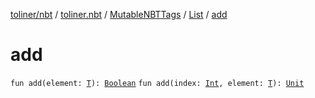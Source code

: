 [toliner/nbt](../../../index.md) / [toliner.nbt](../../index.md) / [MutableNBTTags](../index.md) / [List](index.md) / [add](./add.md)

# add

`fun add(element: `[`T`](index.md#T)`): `[`Boolean`](https://kotlinlang.org/api/latest/jvm/stdlib/kotlin/-boolean/index.html)
`fun add(index: `[`Int`](https://kotlinlang.org/api/latest/jvm/stdlib/kotlin/-int/index.html)`, element: `[`T`](index.md#T)`): `[`Unit`](https://kotlinlang.org/api/latest/jvm/stdlib/kotlin/-unit/index.html)